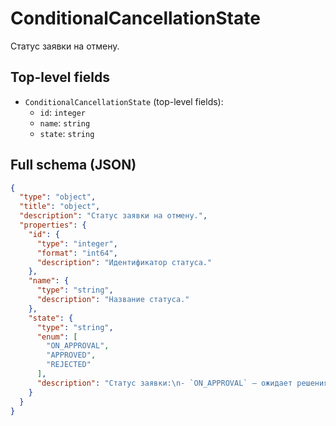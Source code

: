 # ConditionalCancellationState

Статус заявки на отмену.

## Top-level fields
- `ConditionalCancellationState` (top-level fields):
  - `id`: `integer`
  - `name`: `string`
  - `state`: `string`

## Full schema (JSON)
```json
{
  "type": "object",
  "title": "object",
  "description": "Статус заявки на отмену.",
  "properties": {
    "id": {
      "type": "integer",
      "format": "int64",
      "description": "Идентификатор статуса."
    },
    "name": {
      "type": "string",
      "description": "Название статуса."
    },
    "state": {
      "type": "string",
      "enum": [
        "ON_APPROVAL",
        "APPROVED",
        "REJECTED"
      ],
      "description": "Статус заявки:\n- `ON_APPROVAL` — ожидает решения.\n- `APPROVED` — подтверждённая.\n- `REJECTED` — отклонённая.\n"
    }
  }
}
```
